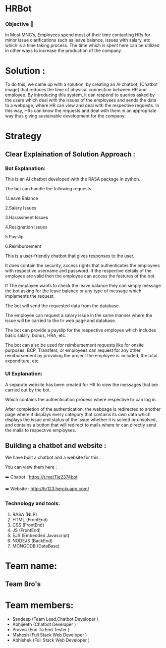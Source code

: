 # HRBot

### Objective :dart:
In Most MNC’s, Employees spend most of their time contacting HRs for minor issue clarifications such as leave balance, issues with salary, etc which is a time taking process. The time which is spent here can be utilized in other ways to increase the production of the company.


# Solution : 
To do this, we came up with a solution, by creating an AI chatbot, [Chatbot image] that reduces the time of physical connection between HR and employee. By introducing this system, it can respond to queries asked by the users which deal with the issues of the employees and sends the data to a webpage, where HR can view and deal with the respective requests. In this way, HRs can know the requests and deal with them in an appropriate way thus giving sustainable development for the company. 

# Strategy

## Clear Explaination of Solution Approach :

### Bot Explanation:

This is an AI chatbot developed with the RASA package in python.

The bot can handle the following requests:

1.Leave Balance

2.Salary Issues

3.Harassment Issues

4.Resignation Issues

5.Payslip

6.Reimbursement

This is a user-friendly chatbot that gives responses to the user.

It does contain the security, access rights that authenticates the employees with respective username and password. If the respective details of the employee are valid then the employee can access the features of the bot.


If The employee wants to check the leave balance they can simply message the bot asking for the leave balance or any type of message which implements the request.

The bot will send the requested data from the database.

The employee can request a salary issue in the same manner where the issue will be carried to the hr web page and database.

The bot can provide a payslip for the respective employee which includes basic salary, bonus, HRA, etc.

The bot can also be used for reimbursement requests like for onsite purposes, BCP, Transfers, or employees can request for any other reimbursement by providing the project the employee is included, the total expenditure, etc.

### UI Explanation:

A separate website has been created for HR to view the messages that are carried out by the bot.

Which contains the authentication process where respective hr can log in.

After completion of the authentication, the webpage is redirected to another page where it displays every category that contains its own data which displays the issue and status of the issue whether it is solved or unsolved, and contains a button that will redirect to mails where hr can directly send the mails to respective employees.   









## Building a chatbot and website :

We have built a chatbot and a website for this.

You can view them here : 


:arrow_right: Chabot : https://t.me/Tie2374bot


:arrow_right: Website :  http://hr123.herokuapp.com/

### Technology and tools:
1. RASA (NLP)
2. HTML (FrontEnd)
3. CSS  (FrontEnd)
4. JS   (FrontEnd)
5. EJS (Embedded Javascript)
6. NODEJS (BackEnd)
7. MONGODB (DataBase)

# Team name:  
<h2>Team Bro's</h2>

<h1>Team members:</h1>

<ul>
  <li>Sandeep (Team Lead,Chatbot Developer ) </li>
  <li>Abhijeeth (Chatbot Developer ) </li>
  <li>Praven (End To End Tester ) </li>
  <li>Mahesh (Full Stack Web Developer ) </li>
  <li>Abhishek (Full Stack Web Developer ) </li>
</ul>

